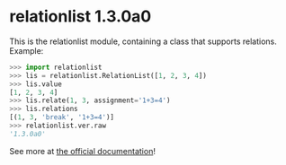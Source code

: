 # relationlist 1.3.0a0
This is the relationlist module, containing a class that supports relations.  
Example:
```python
>>> import relationlist
>>> lis = relationlist.RelationList([1, 2, 3, 4])
>>> lis.value
[1, 2, 3, 4]
>>> lis.relate(1, 3, assignment='1+3=4')
>>> lis.relations
[(1, 3, 'break', '1+3=4')]
>>> relationlist.ver.raw
'1.3.0a0'
```
See more at [the official documentation](https://relationlist.readthedocs.io/)!
